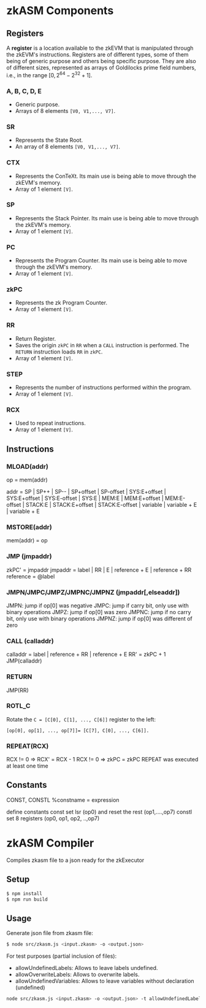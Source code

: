 # zkASM Components

## Registers

A **register** is a location available to the zkEVM that is manipulated through the zkEVM's instructions. Registers are of different types, some of them being of generic purpose and others being specific purpose. They are also of different sizes, represented as arrays of Goldilocks prime field numbers, i.e., in the range $[0,2^{64} - 2^{32} + 1]$.

### A, B, C, D, E
- Generic purpose.
- Arrays of 8 elements `[V0, V1,..., V7]`.

### SR
- Represents the State Root.
- An array of 8 elements `[V0, V1,..., V7]`.

### CTX
- Represents the ConTeXt. Its main use is being able to move through the zkEVM's memory.
- Array of 1 element `[V]`.

### SP
- Represents the Stack Pointer. Its main use is being able to move through the zkEVM's memory.
- Array of 1 element `[V]`.

### PC
- Represents the Program Counter. Its main use is being able to move through the zkEVM's memory.
- Array of 1 element `[V]`.

### zkPC
- Represents the zk Program Counter.
- Array of 1 element `[V]`.

### RR
- Return Register.
- Saves the origin `zkPC` in `RR` when a `CALL` instruction is performed. The `RETURN` instruction loads `RR` in `zkPC`.
- Array of 1 element `[V]`.

### STEP
- Represents the number of instructions performed within the program.
- Array of 1 element `[V]`.

### RCX
- Used to repeat instructions.
- Array of 1 element `[V]`.

## Instructions

### MLOAD(addr)

op = mem(addr)

addr = SP | SP++ | SP-- | SP+offset | SP-offset | SYS:E+offset | SYS:E+offset | SYS:E-offset | SYS:E | MEM:E | MEM:E+offset | MEM:E-offset | STACK:E | STACK:E+offset | STACK:E-offset | variable | variable + E | variable + E

### MSTORE(addr)

mem(addr) = op

### JMP (jmpaddr)

zkPC' = jmpaddr
jmpaddr = label | RR | E | reference + E | reference + RR
reference = @label

### JMPN/JMPC/JMPZ/JMPNC/JMPNZ (jmpaddr[,elseaddr])

JMPN: jump if op[0] was negative
JMPC: jump if carry bit, only use with binary operations
JMPZ: jump if op[0] was zero
JMPNC: jump if no carry bit, only use with binary operations
JMPNZ: jump if op[0] was different of zero

### CALL (calladdr)

calladdr = label | reference + RR | reference + E
RR' = zkPC + 1
JMP(calladdr)

### RETURN

JMP(RR)

### ROTL_C
Rotate the `C = [C[0], C[1], ..., C[6]]` register to the left:
  ```
  [op[0], op[1], ..., op[7]]= [C[7], C[0], ..., C[6]].
  ```

### REPEAT(RCX)

RCX != 0 => RCX' = RCX - 1
RCX != 0 => zkPC = zkPC
REPEAT was executed at least one time

## Constants

CONST, CONSTL %constname = expression

define constants
const set lsr (op0) and reset the rest (op1,....,op7)
constl set 8 registers (op0, op1, op2, ..,op7)

# zkASM Compiler
Compiles zkasm file to a json ready for the zkExecutor

## Setup

```sh
$ npm install
$ npm run build
```
## Usage
Generate json file from zkasm file:
```sh
$ node src/zkasm.js <input.zkasm> -o <output.json>
```
For test purposes (partial inclusion of files):
- allowUndefinedLabels: Allows to leave labels undefined.
- allowOverwriteLabels: Allows to overwrite labels.
- allowUndefinedVariables: Allows to leave variables without declaration (undefined)

```sh
node src/zkasm.js <input.zkasm> -o <output.json> -t allowUndefinedLabels -t allowOverwriteLabels -t allowUndefinedVariables
```